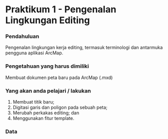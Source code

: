 # Praktikum 1 - Pengenalan Lingkungan Editing

### Pendahuluan

Pengenalan lingkungan kerja editing, termasuk terminologi dan antarmuka pengguna aplikasi ArcMap.

### Pengetahuan yang harus dimiliki <a id="pengetahuan-yang-harus-dimiliki"></a>

Membuat dokumen peta baru pada ArcMap \(.mxd\)

### Yang akan anda pelajari / lakukan <a id="yang-akan-anda-pelajari--lakukan"></a>

1. Membuat titik baru;
2. Digitasi garis dan poligon pada sebuah peta;
3. Merubah perkakas editing; dan 
4. Menggunakan fitur template.

### Data




